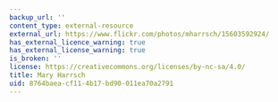 ```yaml
---
backup_url: ''
content_type: external-resource
external_url: https://www.flickr.com/photos/mharrsch/15603592924/
has_external_licence_warning: true
has_external_license_warning: true
is_broken: ''
license: https://creativecommons.org/licenses/by-nc-sa/4.0/
title: Mary Harrsch
uid: 8764baea-cf11-4b17-bd90-011ea70a2791
---
```

